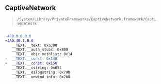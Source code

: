 ## CaptiveNetwork

> `/System/Library/PrivateFrameworks/CaptiveNetwork.framework/CaptiveNetwork`

```diff

-480.0.0.0.0
+480.40.1.0.0
   __TEXT.__text: 0xa300
   __TEXT.__auth_stubs: 0x800
   __TEXT.__objc_methlist: 0x14
-  __TEXT.__const: 0x148
+  __TEXT.__const: 0x150
   __TEXT.__cstring: 0x654
   __TEXT.__oslogstring: 0x70b
   __TEXT.__unwind_info: 0x2b8

```
